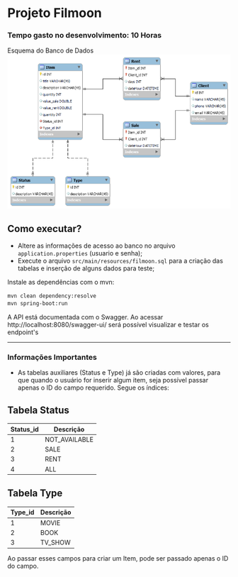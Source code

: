 # Projeto Filmoon

### Tempo gasto no desenvolvimento: 10 Horas

Esquema do Banco de Dados
![plot](./filmoon_scheme.png)

## Como executar?

- Altere as informações de acesso ao banco no arquivo `application.properties` (usuario e senha);
- Execute o arquivo `src/main/resources/filmoon.sql` para a criação das tabelas e inserção de alguns dados para teste;

Instale as dependências com o mvn:

```bash
mvn clean dependency:resolve
mvn spring-boot:run
```

A API está documentada com o Swagger. Ao acessar http://localhost:8080/swagger-ui/ será possível visualizar e testar os
endpoint's

<hr/>

### Informações Importantes

- As tabelas auxiliares (Status e Type) já são criadas com valores, para que quando o usuário for inserir algum item,
  seja possível passar apenas o ID do campo requerido. Segue os índices:

## Tabela Status

| Status_id | Descrição    |
| ----------| ------------ |
| 1         | NOT_AVAILABLE |
| 2         | SALE |
| 3         | RENT |
| 4         | ALL |

## Tabela Type

| Type_id | Descrição    |
| ----------| ------------ |
| 1         | MOVIE |
| 2         | BOOK |
| 3         | TV_SHOW |

Ao passar esses campos para criar um Item, pode ser passado apenas o ID do campo.


